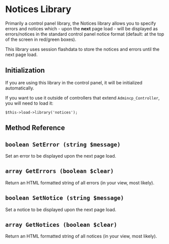 # Notices Library

Primarily a control panel library, the Notices library allows you to specify errors and notices which - upon the **next** page load - will be displayed as errors/notices in the standard control panel notice format (default: at the top of the screen in red/green boxes).

This library uses session flashdata to store the notices and errors until the next page load.

## Initialization

If you are using this library in the control panel, it will be initialized automatically.

If you want to use it outside of controllers that extend `Admincp_Controller`, you will need to load it:

```
$this->load->library('notices');
```

## Method Reference

## `boolean SetError (string $message)`

Set an error to be displayed upon the next page load.

## `array GetErrors (boolean $clear)`

Return an HTML formatted string of all errors (in your view, most likely).

## `boolean SetNotice (string $message)`

Set a notice to be displayed upon the next page load.

## `array GetNotices (boolean $clear)`

Return an HTML formatted string of all notices (in your view, most likely).